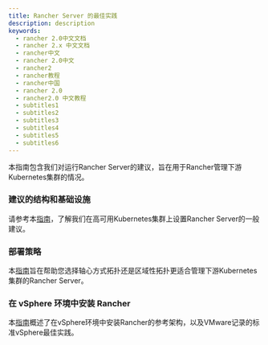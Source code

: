 ```yaml
---
title: Rancher Server 的最佳实践
description: description
keywords:
  - rancher 2.0中文文档
  - rancher 2.x 中文文档
  - rancher中文
  - rancher 2.0中文
  - rancher2
  - rancher教程
  - rancher中国
  - rancher 2.0
  - rancher2.0 中文教程
  - subtitles1
  - subtitles2
  - subtitles3
  - subtitles4
  - subtitles5
  - subtitles6
---
```


本指南包含我们对运行Rancher Server的建议，旨在用于Rancher管理下游Kubernetes集群的情况。

### 建议的结构和基础设施

请参考本[指南](./deployment-types/_index)，了解我们在高可用Kubernetes集群上设置Rancher Server的一般建议。

### 部署策略

本[指南](./deployment-strategies/_index)旨在帮助您选择轴心方式拓扑还是区域性拓扑更适合管理下游Kubernetes集群的Rancher Server。

### 在 vSphere 环境中安装 Rancher

本[指南](./rancher-in-vsphere/_index)概述了在vSphere环境中安装Rancher的参考架构，以及VMware记录的标准vSphere最佳实践。
